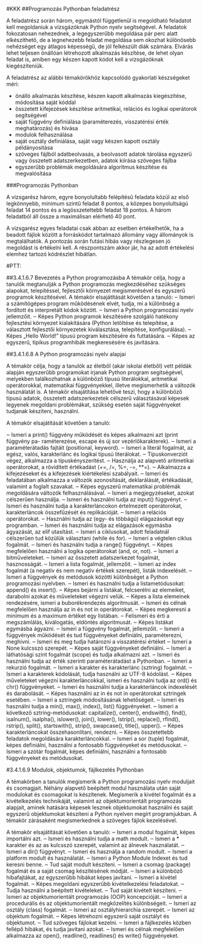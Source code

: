 #KKK
##Programozás Pythonban feladatrész 

A feladatrész során három, egymástól függetlenül is megoldható feladatot kell megoldaniuk 
a vizsgázóknak Python nyelv segítségével. A feladatok fokozatosan nehezednek, a 
legegyszerűbb megoldása pár perc alatt elkészíthető, de a legnehezebb feladat megoldása 
sem okozhat különösebb nehézséget egy átlagos képességű, de jól felkészült diák számára. 
Elvárás lehet teljesen önállóan létrehozott alkalmazás készítése, de lehet olyan feladat is, 
amiben egy készen kapott kódot kell a vizsgázóknak kiegészíteniük. 

A feladatrész az alábbi témakörökhöz kapcsolódó gyakorlati készségeket méri: 
- önálló alkalmazás készítése, készen kapott alkalmazás kiegészítése, módosítása saját kóddal 
- összetett kifejezések készítése aritmetikai, relációs és logikai operátorok segítségével 
- saját függvény definiálása (paraméterezés, visszatérési érték meghatározás) és hívása 
- modulok felhasználása 
- saját osztály definiálása, saját vagy készen kapott osztály példányosítása 
- szöveges fájlból adatbeolvasás, a beolvasott adatok tárolása egyszerű vagy összetett 
  adatszerkezetben, adatok kiírása szöveges fájlba 
- egyszerűbb problémák megoldására algoritmus készítése és megvalósítása

###Programozás Pythonban 

A vizsgarész három, egyre bonyolultabb felépítésű feladata közül az első legkönnyebb, 
minimum szintű feladat 8 pontos, a közepes bonyolultságú feladat 14 pontos és a 
legösszetettebb feladat 18 pontos. A három feladatból áll össze a maximálisan elérhető 40 pont.  

A vizsgarész egyes feladatai csak abban az esetben értékelhetők, ha a beadott fájlok között 
a forráskódot tartalmazó állomány vagy állományok is megtalálhatók. A pontozás során 
futási hibás vagy részlegesen jó megoldást is értékelni kell. A részpontszám akkor jár, ha az 
adott értékelési elemhez tartozó kódrészlet hibátlan.


#PTT:

##3.4.1.6.7 Bevezetés a Python programozásba 
A témakör célja, hogy a tanulók megtanulják a Python programozás megkezdéséhez szükséges
alapokat, telepítéssel, fejlesztői környezet megismerésével és egyszerű programok 
készítésével. A témakör elsajátítását követően a tanuló: 
‒ Ismeri a számítógépes program működésének elvét, tudja, mi a különbség a fordított és interpretált kódok között. 
‒ Ismeri a Python programozási nyelv jellemzőit. 
‒ Képes Python programok készítésére szolgáló hatékony fejlesztési környezet kialakítására (Python letöltése és telepítése, a választott fejlesztői környezetek kiválasztása, telepítése, konfigurálása). 
‒ Képes „Hello World!” típusú program készítésére és futtatására. 
‒ Képes az egyszerű, tipikus programhibák megkeresésére és javítására. 

 

##3.4.1.6.8 A Python programozási nyelv alapjai

A témakör célja, hogy a tanulók az életből (akár iskolai életből) vett példák alapján egyszerűbb programokat írjanak Python program segítségével, melyekben találkozhatnak a különböző típusú literálokkal, aritmetikai operátorokkal, matematikai függvényekkel, illetve 
megismerhetik a változók használatát is. A témakör elsajátítása lehetővé teszi, hogy a különböző típusú adatok, összetett adatszerkezetek célszerű választásával képesek legyenek 
megoldani problémákat, szükség esetén saját függvényeket tudjanak készíteni, használni.

A témakör elsajátítását követően a tanuló:

‒ Ismeri a print() függvény működését és képes alkalmazni azt (print függvény pa-
  raméterezése, escape és új sor vezérlőkarakterek). 
‒ Ismeri a paraméterátadás fajtáit (positional, keyword). 
‒ Ismeri a literál fogalmát, az egész, valós, karakterlánc és logikai típusú literálokat. 
‒ Típuskonverziót végez, alkalmazza a típuskényszerítést. 
‒ Használja az alapvető aritmetikai operátorokat, a rövidített értékadást (+=, /=, %=, -=, **=). 
‒ Alkalmazza a kifejezéseket és a kifejezések kiértékelési szabályait. 
‒ Ismeri és feladatában alkalmazza a változók azonosítását, deklarálását, értékadását, 
  valamint a foglalt szavakat. 
‒ Képes egyszerű matematikai problémák megoldására változók felhasználásával. 
‒ Ismeri a megjegyzéseket, azokat célszerűen használja. 
‒ Ismeri és használni tudja az input() függvényt. 
‒ Ismeri és használni tudja a karakterláncokon értelmezett operátorokat, karakterláncok
  összefűzését és replikációját. 
‒ Ismeri a relációs operátorokat. 
‒ Használni tudja az (egy- és többágú) elágazásokat egy programban. 
‒ Ismeri és használni tudja az elágazások egymásba ágyazását, az elif utasítást. 
‒ Ismeri a ciklusokat, adott feladatnál célszerűen tud közülük választani (while és for). 
‒ Ismeri a végtelen ciklus fogalmát. 
‒ Ismeri és használni tudja a range() függvényt. 
‒ Képes megfelelően használni a logika operátorokat (and, or, not). 
‒ Ismeri a bitműveleteket. 
‒ Ismeri az összetett adatszerkezet fogalmát, hasznosságát. 
‒ Ismeri a lista fogalmát, jellemzőit. 
‒ Ismeri az index fogalmát (a negatív és nem negatív értékek szerepét), listák indexelését. 
‒ Ismeri a függvények és metódusok közötti különbséget a Python programozási nyelvben. 
‒ Ismeri és használni tudja a listametódusokat: append() és insert(). 
‒ Képes bejárni a listákat, felcserélni az elemeiket, darabolni azokat és műveleteket végezni velük. 
‒ Képes a lista elemeinek rendezésére, ismeri a buborékrendezés algoritmusát. 
‒ Ismeri és célnak megfelelően használja az in és not in operátorokat. 
‒ Képes megkeresni a minimum és a maximum értéket egy listában. 
‒ Felismeri és érti a megszámlálás, kiválogatás, eldöntés algoritmusát. 
‒ Képes listákat egymásba ágyazni. 
‒ Ismeri a függvény fogalmát, jellemzőit. 
‒ Ismeri a függvények működését és tud függvényeket definiálni, paraméterezni, meghívni. 
‒ Ismeri és meg tudja határozni a visszatérési értéket 
‒ Ismeri a None kulcsszó szerepét. 
‒ Képes saját függvényeket definiálni. 
‒ Ismeri a láthatósági szint fogalmát (scope) és tudja alkalmazni azt. 
‒ Ismeri és használni tudja az érték szerinti paraméterátadást a Pythonban. 
‒ Ismeri a rekurzió fogalmát. 
‒ Ismeri a karakter és karakterlánc (sztring) fogalmát. 
‒ Ismeri a karakterek kódolását, tudja használni az UTF-8 kódolást. 
‒ Képes műveleteket végezni karakterláncokkal, ismeri és használni tudja az ord() és chr() függvényeket. 
‒ Ismeri és használni tudja a karakterláncok indexelését és darabolását. 
‒ Képes használni az in és not in operátorokat sztringek esetében. 
‒ Ismeri a sztringek módosításának lehetőségeit. 
‒ Ismeri és használni tudja a min(), max(), index(), list() függvényeket. 
‒ Ismeri a következő sztring-metódusokat: capitalize(), center(), endswith(), find(), 
  isalnum(), isalpha(), islower(), join(), lower(), lstrip(), replace(), rfind(), rstrip(), 
  split(), startswith(), strip(), swapcase(), title(), upper(). 
‒ Képes karakterláncokat összehasonlítani, rendezni. 
‒ Képes összetettebb feladatok megoldására karakterláncokkal. 
‒ Ismeri a sor (tuple) fogalmát, képes definiálni, használni a fontosabb függvényeket és metódusokat. 
‒ Ismeri a szótár fogalmát, képes definiálni, használni a fontosabb függvényeket és metódusokat. 

#3.4.1.6.9 Modulok, objektumok, fájlkezelés Pythonban

A témakörben a tanulók megismerik a Python programozási nyelv moduljait és csomagjait. 
Néhány alapvető beépített modul használata után saját modulokat és csomagokat is készítenek. Megismerik a kivétel fogalmát és a kivételkezelés technikáját, valamint az objektumorientált programozás alapjait, aminek hatására képesek lesznek objektumokat használni és saját egyszerű objektumokat készíteni a Python nyelven megírt programjukban. A 
témakör zárásaként megismerkednek a szöveges fájlok kezelésével.

A témakör elsajátítását követően a tanuló: 
‒ Ismeri a modul fogalmát, képes importálni azt. 
‒ Ismeri és használni tudja a math modult. 
‒ Ismeri a * karakter és az as kulcsszó szerepét, valamint az álnevek használatát. 
‒ Ismeri a dir() függvényt. 
‒ Ismeri és használja a random modult. 
‒ Ismeri a platform modult és használatát. 
‒ Ismeri a Python Module Indexet és tud keresni benne. 
‒ Tud saját modult készíteni. 
‒ Ismeri a csomag (package) fogalmát és a saját csomag készítésének módját. 
‒ Ismeri a különböző hibafajtákat, az egyszerűbb hibákat képes javítani. 
‒ Ismeri a kivétel fogalmát. 
‒ Képes megoldani egyszerűbb kivételkezelési feladatokat. 
‒ Tudja használni a beépített kivételeket. 
‒ Tud saját kivételt készíteni. 
‒ Ismeri az objektumorientált programozás (OOP) koncepcióját. 
‒ Ismeri a procedurális és az objektumorientált megközelítés különbségeit. 
‒ Ismeri az osztály (class) fogalmát. 
‒ Ismeri az osztályhierarchia szerepét. 
‒ Ismeri az objektum fogalmát. 
‒ Képes létrehozni egyszerű saját osztályt és objektumot. 
‒ Tud szöveges fájlokat kezelni. 
‒ Ismeri a fájlkezelés közben fellépő hibákat, és tudja javítani azokat. 
‒ Ismeri és célnak megfelelően alkalmazza az open(), readline(), readlines() és write() függvényeket.